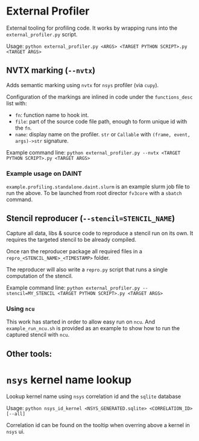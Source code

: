 # External Profiler

External tooling for profiling code.
It works by wrapping runs into the `external_profiler.py` script.

Usage: `python external_profiler.py <ARGS> <TARGET PYTHON SCRIPT>.py <TARGET ARGS>`

## NVTX marking (`--nvtx`)

Adds semantic marking using `nvtx` for `nsys` profiler (via `cupy`).

Configuration of the markings are inlined in code under the `functions_desc` list with:
* `fn`: function name to hook int.
* `file`: part of the source code file path, enough to form unique id with the `fn`.
* `name`: display name on the profiler. `str` or `Callable` with `(frame, event, args)->str` signature.

Example command line: `python external_profiler.py --nvtx <TARGET PYTHON SCRIPT>.py <TARGET ARGS>`

### Example usage on DAINT

`example.profiling.standalone.daint.slurm` is an example slurm job file to run the above. To be launched from
root director `fv3core` with a `sbatch` command.

## Stencil reproducer (`--stencil=STENCIL_NAME`)

Capture all data, libs & source code to reproduce a stencil run on its own. It requires the targeted stencil to be already
compiled.

Once ran the reproducer package all required files in a `repro_<STENCIL_NAME>_<TIMESTAMP>` folder.

The reproducer will also write a `repro.py` script that runs a single computation of the stencil.

Example command line: `python external_profiler.py --stencil=MY_STENCIL <TARGET PYTHON SCRIPT>.py <TARGET ARGS>`

### Using `ncu`

This work has started in order to allow easy run on `ncu`. And `example_run_ncu.sh` is provided as an example to show
how to run the captured stencil with `ncu`.


## Other tools:

# `nsys` kernel name lookup

Lookup kernel name using `nsys` correlation id and the `sqlite` database

Usage: `python nsys_id_kernel <NSYS_GENERATED.sqlite> <CORRELATION_ID> [--all]`

Correlation id can be found on the tooltip when overring above a kernel in `nsys` ui.
